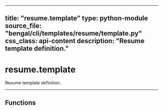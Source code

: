 
---
title: "resume.template"
type: python-module
source_file: "bengal/cli/templates/resume/template.py"
css_class: api-content
description: "Resume template definition."
---

# resume.template

Resume template definition.

---


## Functions

